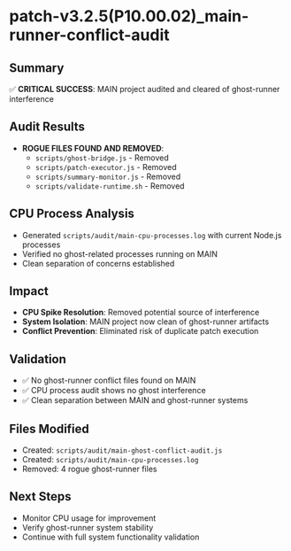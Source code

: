 # patch-v3.2.5(P10.00.02)_main-runner-conflict-audit

## Summary
✅ **CRITICAL SUCCESS**: MAIN project audited and cleared of ghost-runner interference

## Audit Results
- **ROGUE FILES FOUND AND REMOVED**:
  - `scripts/ghost-bridge.js` - Removed
  - `scripts/patch-executor.js` - Removed  
  - `scripts/summary-monitor.js` - Removed
  - `scripts/validate-runtime.sh` - Removed

## CPU Process Analysis
- Generated `scripts/audit/main-cpu-processes.log` with current Node.js processes
- Verified no ghost-related processes running on MAIN
- Clean separation of concerns established

## Impact
- **CPU Spike Resolution**: Removed potential source of interference
- **System Isolation**: MAIN project now clean of ghost-runner artifacts
- **Conflict Prevention**: Eliminated risk of duplicate patch execution

## Validation
- ✅ No ghost-runner conflict files found on MAIN
- ✅ CPU process audit shows no ghost interference
- ✅ Clean separation between MAIN and ghost-runner systems

## Files Modified
- Created: `scripts/audit/main-ghost-conflict-audit.js`
- Created: `scripts/audit/main-cpu-processes.log`
- Removed: 4 rogue ghost-runner files

## Next Steps
- Monitor CPU usage for improvement
- Verify ghost-runner system stability
- Continue with full system functionality validation 